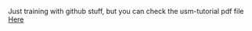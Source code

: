 Just training with github stuff, but you can check the usm-tutorial pdf file <a href="https://github.com/Iso414/USM-Tutorial/actions/runs/13574932902/artifacts/2666130891">Here</a>
